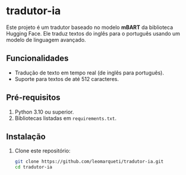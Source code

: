 # tradutor-ia
Este projeto é um tradutor baseado no modelo **mBART** da biblioteca Hugging Face. Ele traduz textos do inglês para o português usando um modelo de linguagem avançado.

## Funcionalidades
- Tradução de texto em tempo real (de inglês para português).
- Suporte para textos de até 512 caracteres.

## Pré-requisitos
1. Python 3.10 ou superior.
2. Bibliotecas listadas em `requirements.txt`.

## Instalação
1. Clone este repositório:
   ```bash
   git clone https://github.com/leomarqueti/tradutor-ia.git
   cd tradutor-ia
